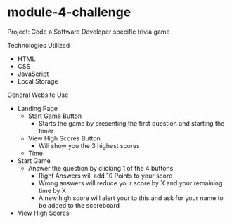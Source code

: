 # module-4-challenge
Project: Code a Software Developer specific trivia game

Technologies Utilized
- HTML
- CSS
- JavaScript
- Local Storage

General Website Use
- Landing Page
    - Start Game Button
        - Starts the game by presenting the first question and starting the timer
    - View High Scores Button
        - Will show you the 3 highest scores
    - Time
- Start Game
    - Answer the question by clicking 1 of the 4 buttons
        - Right Answers will add 10 Points to your score
        - Wrong answers will reduce your score by X and your remaining time by X
        - A new high score will alert your to this and ask for your name to be added to the scoreboard
- View High Scores

